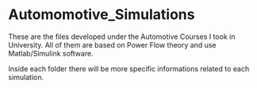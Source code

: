 # Automomotive_Simulations
These are the files developed under the Automotive Courses I took in University. All of them are based on Power Flow theory and use Matlab/Simulink software. 

Inside each folder there will be more specific informations related to each simulation.

